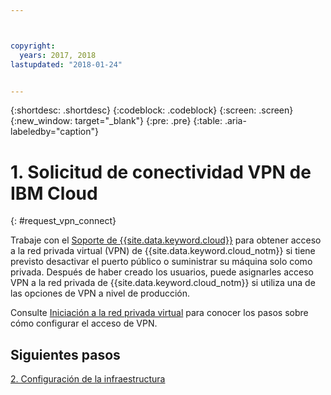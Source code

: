 ```yaml
---



copyright:
  years: 2017, 2018
lastupdated: "2018-01-24"


---
```


{:shortdesc: .shortdesc}
{:codeblock: .codeblock}
{:screen: .screen}
{:new_window: target="_blank"}
{:pre: .pre}
{:table: .aria-labeledby="caption"}

# 1. Solicitud de conectividad VPN de IBM Cloud
{: #request_vpn_connect}

Trabaje con el [Soporte de {{site.data.keyword.cloud}}](https://console.bluemix.net/docs/get-support/howtogetsupport.html#getting-customer-support) para obtener acceso a la red privada virtual (VPN) de {{site.data.keyword.cloud_notm}} si tiene previsto desactivar el puerto público o suministrar su máquina solo como privada. Después de haber creado los usuarios, puede asignarles acceso VPN a la red privada de {{site.data.keyword.cloud_notm}} si utiliza una de las opciones de VPN a nivel de producción.

Consulte [Iniciación a la red privada virtual](https://console.bluemix.net/docs/infrastructure/iaas-vpn/getting-started.html#getting-started-with-virtual-private-networking-vpn-) para conocer los pasos sobre cómo configurar el acceso de VPN.

## Siguientes pasos

  [2. Configuración de la infraestructura](/docs/infrastructure/sap-netweaver/sap-setting-up-infrastructure.html)
